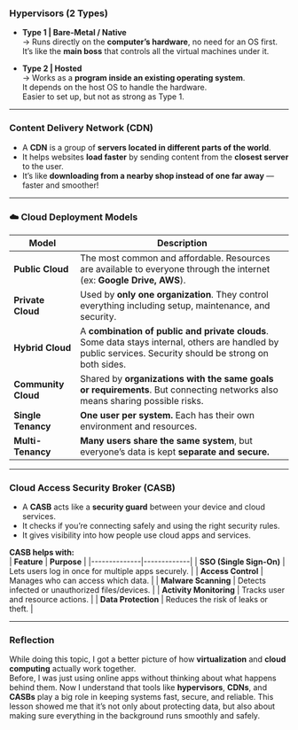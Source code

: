 ### **Hypervisors (2 Types)**

- **Type 1 | Bare-Metal / Native**  
  → Runs directly on the **computer’s hardware**, no need for an OS first.  
  It’s like the **main boss** that controls all the virtual machines under it.  

- **Type 2 | Hosted**  
  → Works as a **program inside an existing operating system**.  
  It depends on the host OS to handle the hardware.  
  Easier to set up, but not as strong as Type 1.  

---

### **Content Delivery Network (CDN)**

- A **CDN** is a group of **servers located in different parts of the world**.  
- It helps websites **load faster** by sending content from the **closest server** to the user.  
- It’s like **downloading from a nearby shop instead of one far away** — faster and smoother!  

---

### ☁️ **Cloud Deployment Models**

| **Model** | **Description** |
|------------|-----------------|
| **Public Cloud** | The most common and affordable. Resources are available to everyone through the internet (ex: **Google Drive, AWS**). |
| **Private Cloud** | Used by **only one organization**. They control everything including setup, maintenance, and security. |
| **Hybrid Cloud** | A **combination of public and private clouds**. Some data stays internal, others are handled by public services. Security should be strong on both sides. |
| **Community Cloud** | Shared by **organizations with the same goals or requirements**. But connecting networks also means sharing possible risks. |
| **Single Tenancy** | **One user per system.** Each has their own environment and resources. |
| **Multi-Tenancy** | **Many users share the same system**, but everyone’s data is kept **separate and secure.** |

---

### **Cloud Access Security Broker (CASB)**

- A **CASB** acts like a **security guard** between your device and cloud services.  
- It checks if you’re connecting safely and using the right security rules.  
- It gives visibility into how people use cloud apps and services.  

**CASB helps with:**  
| **Feature** | **Purpose** |
|--------------|-------------|
| **SSO (Single Sign-On)** | Lets users log in once for multiple apps securely. |
| **Access Control** | Manages who can access which data. |
| **Malware Scanning** | Detects infected or unauthorized files/devices. |
| **Activity Monitoring** | Tracks user and resource actions. |
| **Data Protection** | Reduces the risk of leaks or theft. |

---

### **Reflection**

While doing this topic, I got a better picture of how **virtualization** and **cloud computing** actually work together.  
Before, I was just using online apps without thinking about what happens behind them.  Now I understand that tools like **hypervisors**, **CDNs**, and **CASBs** play a big role in keeping systems fast, secure, and reliable.  This lesson showed me that it’s not only about protecting data,  but also about making sure everything in the background runs smoothly and safely.

